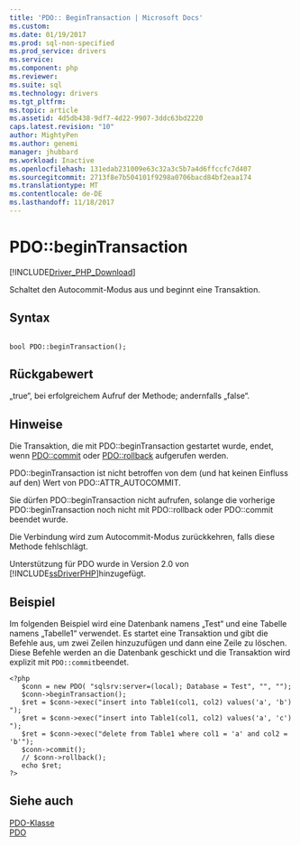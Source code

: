 ```yaml
---
title: 'PDO:: BeginTransaction | Microsoft Docs'
ms.custom: 
ms.date: 01/19/2017
ms.prod: sql-non-specified
ms.prod_service: drivers
ms.service: 
ms.component: php
ms.reviewer: 
ms.suite: sql
ms.technology: drivers
ms.tgt_pltfrm: 
ms.topic: article
ms.assetid: 4d5db438-9df7-4d22-9907-3ddc63bd2220
caps.latest.revision: "10"
author: MightyPen
ms.author: genemi
manager: jhubbard
ms.workload: Inactive
ms.openlocfilehash: 131edab231009e63c32a3c5b7a4d6ffccfc7d407
ms.sourcegitcommit: 2713f8e7b504101f9298a0706bacd84bf2eaa174
ms.translationtype: MT
ms.contentlocale: de-DE
ms.lasthandoff: 11/18/2017
---
```

# <a name="pdobegintransaction"></a>PDO::beginTransaction
[!INCLUDE[Driver_PHP_Download](../../includes/driver_php_download.md)]

Schaltet den Autocommit-Modus aus und beginnt eine Transaktion.  
  
## <a name="syntax"></a>Syntax  
  
```  
  
bool PDO::beginTransaction();  
```  
  
## <a name="return-value"></a>Rückgabewert  
„true“, bei erfolgreichem Aufruf der Methode; andernfalls „false“.  
  
## <a name="remarks"></a>Hinweise  
Die Transaktion, die mit PDO::beginTransaction gestartet wurde, endet, wenn [PDO::commit](../../connect/php/pdo-commit.md) oder [PDO::rollback](../../connect/php/pdo-rollback.md) aufgerufen werden.  
  
PDO::beginTransaction ist nicht betroffen von dem (und hat keinen Einfluss auf den) Wert von PDO::ATTR_AUTOCOMMIT.  
  
Sie dürfen PDO::beginTransaction nicht aufrufen, solange die vorherige PDO::beginTransaction noch nicht mit PDO::rollback oder PDO::commit beendet wurde.  
  
Die Verbindung wird zum Autocommit-Modus zurückkehren, falls diese Methode fehlschlägt.  
  
Unterstützung für PDO wurde in Version 2.0 von [!INCLUDE[ssDriverPHP](../../includes/ssdriverphp_md.md)]hinzugefügt.  
  
## <a name="example"></a>Beispiel  
Im folgenden Beispiel wird eine Datenbank namens „Test“ und eine Tabelle namens „Tabelle1“ verwendet. Es startet eine Transaktion und gibt die Befehle aus, um zwei Zeilen hinzuzufügen und dann eine Zeile zu löschen. Diese Befehle werden an die Datenbank geschickt und die Transaktion wird explizit mit `PDO::commit`beendet.  
  
```  
<?php  
   $conn = new PDO( "sqlsrv:server=(local); Database = Test", "", "");  
   $conn->beginTransaction();  
   $ret = $conn->exec("insert into Table1(col1, col2) values('a', 'b') ");  
   $ret = $conn->exec("insert into Table1(col1, col2) values('a', 'c') ");  
   $ret = $conn->exec("delete from Table1 where col1 = 'a' and col2 = 'b'");  
   $conn->commit();  
   // $conn->rollback();  
   echo $ret;  
?>  
```  
  
## <a name="see-also"></a>Siehe auch  
[PDO-Klasse](../../connect/php/pdo-class.md)  
[PDO](http://go.microsoft.com/fwlink/?LinkID=187441)  
  
